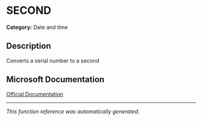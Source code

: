 # SECOND

**Category:** Date and time

## Description
Converts a serial number to a second

## Microsoft Documentation
[Official Documentation](https://support.microsoft.com//en-us/office/second-function-740d1cfc-553c-4099-b668-80eaa24e8af1)

---
*This function reference was automatically generated.*
